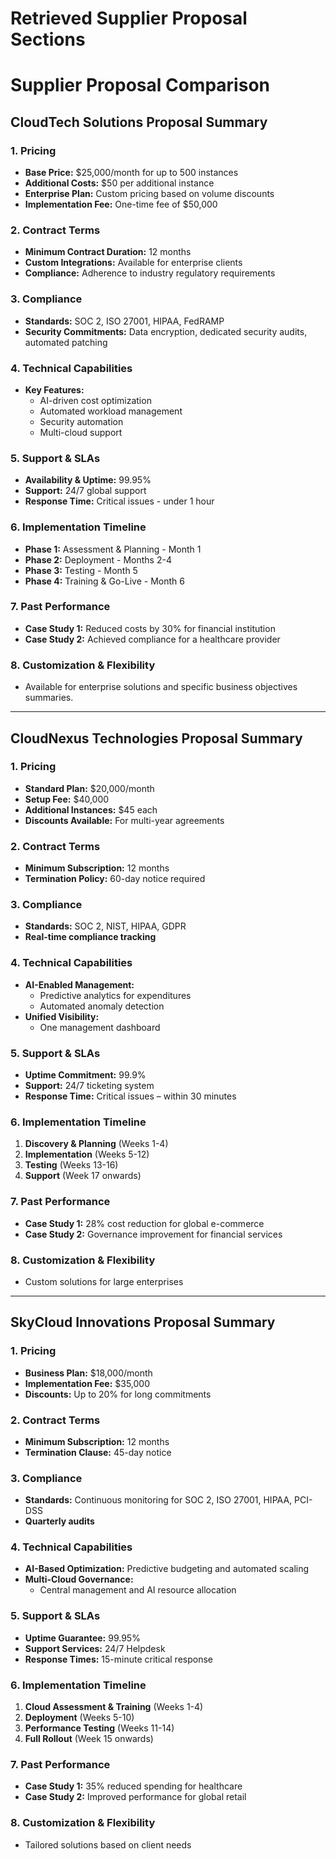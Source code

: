 # Retrieved Supplier Proposal Sections

# Supplier Proposal Comparison

## CloudTech Solutions Proposal Summary

### 1. Pricing
- **Base Price:** $25,000/month for up to 500 instances
- **Additional Costs:** $50 per additional instance
- **Enterprise Plan:** Custom pricing based on volume discounts
- **Implementation Fee:** One-time fee of $50,000

### 2. Contract Terms
- **Minimum Contract Duration:** 12 months
- **Custom Integrations:** Available for enterprise clients
- **Compliance:** Adherence to industry regulatory requirements

### 3. Compliance
- **Standards:** SOC 2, ISO 27001, HIPAA, FedRAMP
- **Security Commitments:** Data encryption, dedicated security audits, automated patching

### 4. Technical Capabilities
- **Key Features:**
  - AI-driven cost optimization
  - Automated workload management 
  - Security automation
  - Multi-cloud support

### 5. Support & SLAs
- **Availability & Uptime:** 99.95%
- **Support:** 24/7 global support
- **Response Time:** Critical issues - under 1 hour

### 6. Implementation Timeline
- **Phase 1:** Assessment & Planning - Month 1
- **Phase 2:** Deployment - Months 2-4
- **Phase 3:** Testing - Month 5
- **Phase 4:** Training & Go-Live - Month 6

### 7. Past Performance
- **Case Study 1:** Reduced costs by 30% for financial institution
- **Case Study 2:** Achieved compliance for a healthcare provider

### 8. Customization & Flexibility
- Available for enterprise solutions and specific business objectives summaries.

---

## CloudNexus Technologies Proposal Summary

### 1. Pricing
- **Standard Plan:** $20,000/month
- **Setup Fee:** $40,000
- **Additional Instances:** $45 each
- **Discounts Available:** For multi-year agreements

### 2. Contract Terms
- **Minimum Subscription:** 12 months
- **Termination Policy:** 60-day notice required

### 3. Compliance
- **Standards:** SOC 2, NIST, HIPAA, GDPR
- **Real-time compliance tracking**

### 4. Technical Capabilities
- **AI-Enabled Management:**
  - Predictive analytics for expenditures
  - Automated anomaly detection
- **Unified Visibility:**
  - One management dashboard
  
### 5. Support & SLAs
- **Uptime Commitment:** 99.9%
- **Support:** 24/7 ticketing system
- **Response Time:** Critical issues – within 30 minutes

### 6. Implementation Timeline
1. **Discovery & Planning** (Weeks 1-4)
2. **Implementation** (Weeks 5-12)
3. **Testing** (Weeks 13-16)
4. **Support** (Week 17 onwards)

### 7. Past Performance
- **Case Study 1:** 28% cost reduction for global e-commerce
- **Case Study 2:** Governance improvement for financial services

### 8. Customization & Flexibility
- Custom solutions for large enterprises

---

## SkyCloud Innovations Proposal Summary

### 1. Pricing
- **Business Plan:** $18,000/month
- **Implementation Fee:** $35,000
- **Discounts:** Up to 20% for long commitments

### 2. Contract Terms
- **Minimum Subscription:** 12 months
- **Termination Clause:** 45-day notice

### 3. Compliance
- **Standards:** Continuous monitoring for SOC 2, ISO 27001, HIPAA, PCI-DSS
- **Quarterly audits**

### 4. Technical Capabilities
- **AI-Based Optimization:** Predictive budgeting and automated scaling
- **Multi-Cloud Governance:**
  - Central management and AI resource allocation

### 5. Support & SLAs
- **Uptime Guarantee:** 99.95%
- **Support Services:** 24/7 Helpdesk
- **Response Times:** 15-minute critical response

### 6. Implementation Timeline
1. **Cloud Assessment & Training** (Weeks 1-4)
2. **Deployment** (Weeks 5-10)
3. **Performance Testing** (Weeks 11-14)
4. **Full Rollout** (Week 15 onwards)

### 7. Past Performance
- **Case Study 1:** 35% reduced spending for healthcare
- **Case Study 2:** Improved performance for global retail 

### 8. Customization & Flexibility
- Tailored solutions based on client needs 
```